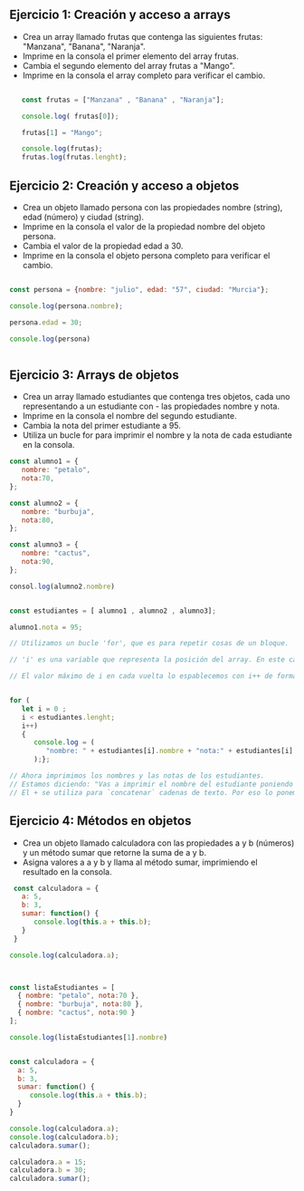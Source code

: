 ## Ejercicio 1: Creación y acceso a arrays

- Crea un array llamado frutas que contenga las siguientes frutas: "Manzana", "Banana", "Naranja".
- Imprime en la consola el primer elemento del array frutas.
- Cambia el segundo elemento del array frutas a "Mango".
- Imprime en la consola el array completo para verificar el cambio.
 ```js

    const frutas = ["Manzana" , "Banana" , "Naranja"];

    console.log( frutas[0]);

    frutas[1] = "Mango";

    console.log(frutas);
    frutas.log(frutas.lenght);

 ```


## Ejercicio 2: Creación y acceso a objetos

- Crea un objeto llamado persona con las propiedades nombre (string), edad (número) y ciudad (string).
- Imprime en la consola el valor de la propiedad nombre del objeto persona.
- Cambia el valor de la propiedad edad a 30.
- Imprime en la consola el objeto persona completo para verificar el cambio.

```js

const persona = {nombre: "julio", edad: "57", ciudad: "Murcia"};

console.log(persona.nombre);

persona.edad = 30;

console.log(persona)



```



## Ejercicio 3: Arrays de objetos

- Crea un array llamado estudiantes que contenga tres objetos, cada uno representando a un estudiante con - las propiedades nombre y nota.
- Imprime en la consola el nombre del segundo estudiante.
- Cambia la nota del primer estudiante a 95.
- Utiliza un bucle for para imprimir el nombre y la nota de cada estudiante en la consola.

```js
const alumno1 = {
   nombre: "petalo",
   nota:70,
};

const alumno2 = {
   nombre: "burbuja", 
   nota:80,
};

const alumno3 = {
   nombre: "cactus",
   nota:90,
};

consol.log(alumno2.nombre)


const estudiantes = [ alumno1 , alumno2 , alumno3];

alumno1.nota = 95;

// Utilizamos un bucle 'for', que es para repetir cosas de un bloque.

// 'i' es una variable que representa la posición del array. En este caso estamos diciendo: 'Con la posición inicial en uno, y mientras que la posición de los elementos sea mayor que i, vas a repetir esta acción tres veces. Como hemos dicho que i es menor que el valor máximo de elementos en el array (i < estudiantes.lenght), i nunca puese ser mayor que la posición 2 (acuerdate de que la posición 1 empieza en 0). Al llegar a la posición 3 (que no la hay); "i(3)< 3" es falso, y por eso se detiene el bucle.

// El valor máximo de i en cada vuelta lo espablecemos con i++ de forma que, en cada vuelta del bucle, i vale 1 mas hasta llegar a 2. Y el bucle se detiene por lo que he dicho antes.


for (
   let i = 0 ; 
   i < estudiantes.lenght;
   i++)
   {
      console.log = (
         "nombre: " + estudiantes[i].nombre + "nota:" + estudiantes[i].nota
      );};

// Ahora imprimimos los nombres y las notas de los estudiantes.
// Estamos diciendo: "Vas a imprimir el nombre del estudiante poniendo `nombre:` al principio. Después de eso vas a imprimir el nombre del estudiante con valor i conforme el bucle se ejecute, y por útimo vas a hacer lo mismo con las notas de los pobres estudiantes."
// El + se utiliza para `concatenar` cadenas de texto. Por eso lo ponemos.

```

## Ejercicio 4: Métodos en objetos

- Crea un objeto llamado calculadora con las propiedades a y b (números) y un método sumar que retorne la suma de a y b.
- Asigna valores a a y b y llama al método sumar, imprimiendo el resultado en la consola.

```js
 const calculadora = {
   a: 5,
   b: 3,
   sumar: function() {
      console.log(this.a + this.b);
   }
 }

console.log(calculadora.a);



const listaEstudiantes = [
  { nombre: "petalo", nota:70 },
  { nombre: "burbuja", nota:80 },
  { nombre: "cactus", nota:90 }
];

console.log(listaEstudiantes[1].nombre)


const calculadora = {
  a: 5,
  b: 3,
  sumar: function() {
     console.log(this.a + this.b);
  }
}

console.log(calculadora.a);
console.log(calculadora.b);
calculadora.sumar();

calculadora.a = 15;
calculadora.b = 30;
calculadora.sumar();


```